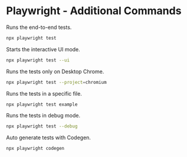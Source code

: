 # Playwright - Additional Commands

Runs the end-to-end tests.

```bash
npx playwright test
```

Starts the interactive UI mode.

```bash
npx playwright test --ui
```  

Runs the tests only on Desktop Chrome.

```bash
npx playwright test --project=chromium
```

Runs the tests in a specific file.

```bash
npx playwright test example
```

Runs the tests in debug mode.

```bash
npx playwright test --debug
```
Auto generate tests with Codegen.

```bash
npx playwright codegen
```